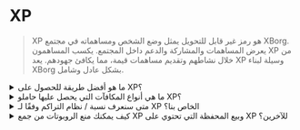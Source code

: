 # XP

> XP هو رمز غير قابل للتحويل يمثل وضع الشخص ومساهماته في مجتمع XBorg. يعرض المساهمات والمشاركة والدعم داخل المجتمع. يكسب المساهمون XP من خلال نشاطهم وتقديم مساهمات قيمة، مما يكافئ جهودهم. يعد XP وسيلة لبناء XBorg بشكل عادل وشامل.

<details>

<summary>ما هو أفضل طريقة للحصول على XP؟</summary>

حاليًا، تنطوي الطريقة الأمثل لتجميع نقاط الخبرة (XP) على المشاركة النشطة في المجتمع. يدعى الراغبون في الحصول على مزيد من التفاصيل في هذا الشأن للانضمام إلى خادم XBorg [Discord](https://discord.gg/xborg). يجدر بالذكر أنه مع الإصدار المرتقب للتطبيق V1، ستتحول الطريقة الرئيسية للحصول على XP إلى استخدام التطبيق والبروتوكول نفسه.

</details>

<details>

<summary>ما هي أنواع المكافآت التي يحصل عليها حاملو XP؟</summary>

سيكون لحاملي رموز XP الحق في الحصول على كمية محددة من رموز XBG خلال حدث توليد الرموز (TGE)، بشرط توافر بعض الشروط. ستظل الكمية الموزعة من الرموز غير معلنة حتى حدث التوزيع، بهدف ردع استراتيجيات المشاركة الفرصية. سيستمتع حاملو XP بالعديد من الفوائد، بما في ذلك الخصومات على منتجات XBorg، والإصدارات الحصرية، والوصول إلى حمامات الرهن المنفصلة.

</details>

<details>

<summary>متى سنعرف نسبة / نظام التراكم وفقًا لـ XP الخاص بنا؟</summary>

سيكون لحاملي XP وصول إلى حمامات الرهن المخصصة، ولم يتم معرفة النسبة بالضبط حتى الآن.

</details>

<details>

<summary>كيف يمكنك منع الروبوتات من جمع XP وبيع المحفظة التي تحتوي على XP للآخرين؟</summary>

لضمان سلامة وقوة آلية مكافأة XP، سيتم تنفيذ بروتوكول Proof of Humanity للحماية من هجمات Sybil المحتملة.

</details>